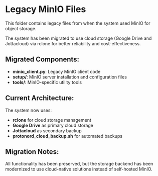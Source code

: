 # Legacy MinIO Files

This folder contains legacy files from when the system used MinIO for object storage.

The system has been migrated to use cloud storage (Google Drive and Jottacloud) via rclone for better reliability and cost-effectiveness.

## Migrated Components:

- **minio_client.py**: Legacy MinIO client code
- **setup/**: MinIO server installation and configuration files
- **tools/**: MinIO-specific utility tools

## Current Architecture:

The system now uses:
- **rclone** for cloud storage management
- **Google Drive** as primary cloud storage
- **Jottacloud** as secondary backup
- **protonord_cloud_backup.sh** for automated backups

## Migration Notes:

All functionality has been preserved, but the storage backend has been modernized to use cloud-native solutions instead of self-hosted MinIO.
